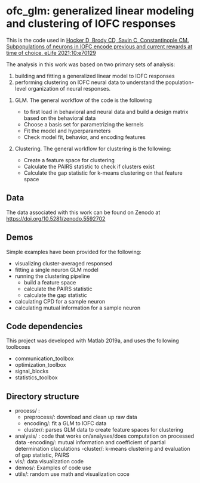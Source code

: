 # ofc_glm: generalized linear modeling and clustering of lOFC responses

This is the code used in [Hocker D, Brody CD, Savin C, Constantinople CM. Subpopulations of neurons in lOFC encode previous and current rewards at time of choice. eLife 2021;10:e70129](https://elifesciences.org/articles/70129)

The analysis in this work was based on two primary sets of analysis:
1) building and fitting a generalized linear model to lOFC responses
2) performing clustering on lOFC neural data to understand the population-level organization of neural responses. 

1. GLM. The general workflow of the code is the following
	- to first load in behavioral and neural data and build a design matrix based on the behavioral data 
	- Choose a basis set for parametrizing the kernels
	- Fit the model and hyperparameters
	- Check model fit, behavior, and encoding features
	
2. Clustering. The general workflow for clustering is the following:
	- Create a feature space for clustering
	- Calculate the PAIRS statistic to check if clusters exist
	- Calculate the gap statistic for k-means clustering on that feature space
	
## Data
The data associated with this work can be found on Zenodo at https://doi.org/10.5281/zenodo.5592702

## Demos
Simple examples have been provided for the following:
* visualizing cluster-averaged responsed
* fitting a single neuron GLM model
* running the clustering pipeline
	- build a feature space
	- calculate the PAIRS statistic
	- calculate the gap statistic
* calculating CPD for a sample neuron
* calculating mutual information for a sample neuron


## Code dependencies
This project was developed with Matlab 2019a, and uses the following toolboxes
+ communication_toolbox
+ optimization_toolbox
+ signal_blocks
+ statistics_toolbox

## Directory structure
- process/ : 
	- preprocess/: download and clean up raw data
	- encoding/: fit a GLM to lOFC data
	- cluster/: parses GLM data to create feature spaces for clustering
- analysis/ : code that works on/analyses/does computation on processed data
	-encoding/: mutual information and coefficient of partial determination claculations
	-cluster/: k-means clustering and evaluation of gap statistic, PAIRS
- vis/: data visualization code
- demos/: Examples of code use
- utils/: random use math and visualization coce


